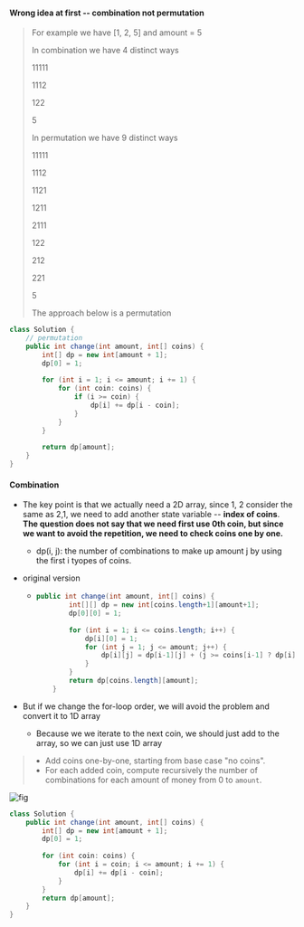 #### Wrong idea at first -- combination not permutation

> For example we have [1, 2, 5] and amount = 5
>
> In combination we have 4 distinct ways
>
> 11111
>
> 1112
>
> 122
>
> 5
>
> In permutation we have 9 distinct ways
>
> 11111
>
> 1112
>
> 1121
>
> 1211
>
> 2111
>
> 122
>
> 212
>
> 221
>
> 5
>
> The approach below is a permutation

```java
class Solution {
  	// permutation
    public int change(int amount, int[] coins) {
        int[] dp = new int[amount + 1];
        dp[0] = 1;
        
        for (int i = 1; i <= amount; i += 1) {
            for (int coin: coins) {
                if (i >= coin) {
                    dp[i] += dp[i - coin];
                }
            }
        }
        
        return dp[amount];
    }
}
```

#### Combination

* The key point is that we actually need a 2D array, since 1, 2 consider the same as 2,1, we need to add another state variable -- **index of coins**. **The question does not say that we need first use 0th coin, but since we want to avoid the repetition, we need to check coins one by one.**

  * dp(i, j): the number of combinations to make up amount j by using the first i tyopes of coins.

* original version

  * ```java
    public int change(int amount, int[] coins) {
            int[][] dp = new int[coins.length+1][amount+1];
            dp[0][0] = 1;
            
            for (int i = 1; i <= coins.length; i++) {
                dp[i][0] = 1;
                for (int j = 1; j <= amount; j++) {
                    dp[i][j] = dp[i-1][j] + (j >= coins[i-1] ? dp[i][j-coins[i-1]] : 0);
                }
            }
            return dp[coins.length][amount];
        }
    ```

    

* But if we change the for-loop order, we will avoid the problem and convert it to 1D array
  * Because we we iterate to the next coin, we should just add to the array, so we can just use 1D array

> - Add coins one-by-one, starting from base case "no coins".
> - For each added coin, compute recursively the number of combinations for each amount of money from 0 to `amount`.

![fig](https://leetcode.com/problems/coin-change-2/Figures/518/10_cent2.png)

```java
class Solution {
    public int change(int amount, int[] coins) {
        int[] dp = new int[amount + 1];
        dp[0] = 1;
        
        for (int coin: coins) {
            for (int i = coin; i <= amount; i += 1) {
                dp[i] += dp[i - coin];
            }
        }       
        return dp[amount];
    }
}
```

